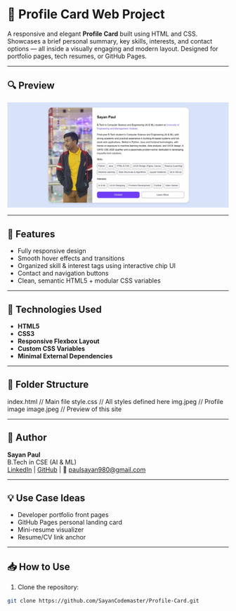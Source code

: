 # 💼 Profile Card Web Project

A responsive and elegant **Profile Card** built using HTML and CSS. Showcases a brief personal summary, key skills, interests, and contact options — all inside a visually engaging and modern layout. Designed for portfolio pages, tech resumes, or GitHub Pages.

---

## 🔍 Preview

![Profile Card Screenshot](image.jpeg) 

---

## 🧠 Features

- Fully responsive design
- Smooth hover effects and transitions
- Organized skill & interest tags using interactive chip UI
- Contact and navigation buttons
- Clean, semantic HTML5 + modular CSS variables

---

## 📌 Technologies Used

- **HTML5**
- **CSS3**
- **Responsive Flexbox Layout**
- **Custom CSS Variables**
- **Minimal External Dependencies**

---

## 📂 Folder Structure

index.html // Main file
style.css // All styles defined here
img.jpeg // Profile image
image.jpeg // Preview of this site


---

## 👤 Author

**Sayan Paul**  
B.Tech in CSE (AI & ML)  
[LinkedIn](https://www.linkedin.com/in/sayan-paul-51b725207/) | [GitHub](https://github.com/SayanCodemaster) | 📧 paulsayan980@gmail.com

---

## 💡 Use Case Ideas

- Developer portfolio front pages
- GitHub Pages personal landing card
- Mini-resume visualizer
- Resume/CV link anchor

---

## 📥 How to Use

1. Clone the repository:
```bash
git clone https://github.com/SayanCodemaster/Profile-Card.git
